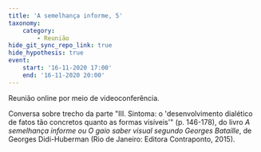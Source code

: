 ```yaml
---
title: 'A semelhança informe, 5'
taxonomy:
    category:
        - Reunião
hide_git_sync_repo_link: true
hide_hypothesis: true
event:
    start: '16-11-2020 17:00'
    end: '16-11-2020 20:00'
---
```


Reunião online por meio de videoconferência.

Conversa sobre trecho da parte "III. Sintoma: o 'desenvolvimento dialético de fatos tão concretos quanto as formas visíveis'" (p. 146-178), do livro _A semelhança informe ou O gaio saber visual segundo Georges Bataille_, de Georges Didi-Huberman (Rio de Janeiro: Editora Contraponto, 2015).
